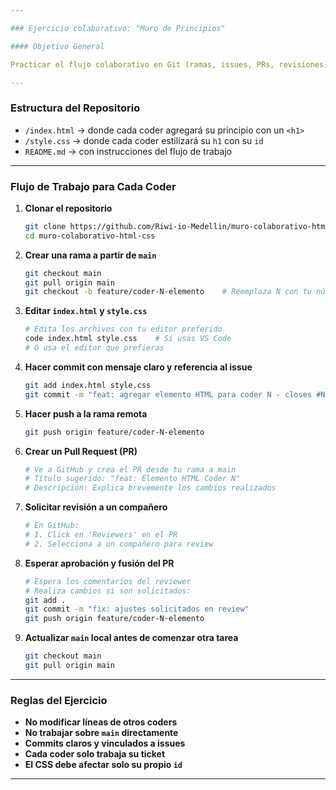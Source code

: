 ```yaml
---

### Ejercicio colaborativo: "Muro de Principios"

#### Objetivo General

Practicar el flujo colaborativo en Git (ramas, issues, PRs, revisiones) contribuyendo a un sitio web simple que recoja principios de buenas prácticas en desarrollo.

---
```


### Estructura del Repositorio

* `/index.html` → donde cada coder agregará su principio con un `<h1>`
* `/style.css` → donde cada coder estilizará su `h1` con su `id`
* `README.md` → con instrucciones del flujo de trabajo

---

### Flujo de Trabajo para Cada Coder

1. **Clonar el repositorio**
   ```bash
   git clone https://github.com/Riwi-io-Medellin/muro-colaborativo-html-css.git
   cd muro-colaborativo-html-css
   ```

2. **Crear una rama a partir de `main`**
   ```bash
   git checkout main
   git pull origin main
   git checkout -b feature/coder-N-elemento    # Reemplaza N con tu número de coder
   ```

3. **Editar `index.html` y `style.css`**
   ```bash
   # Edita los archivos con tu editor preferido
   code index.html style.css    # Si usas VS Code
   # O usa el editor que prefieras
   ```

4. **Hacer commit con mensaje claro y referencia al issue**
   ```bash
   git add index.html style.css
   git commit -m "feat: agregar elemento HTML para coder N - closes #N"
   ```

5. **Hacer push a la rama remota**
   ```bash
   git push origin feature/coder-N-elemento
   ```

6. **Crear un Pull Request (PR)**
   ```bash
   # Ve a GitHub y crea el PR desde tu rama a main
   # Título sugerido: "feat: Elemento HTML Coder N"
   # Descripción: Explica brevemente los cambios realizados
   ```

7. **Solicitar revisión a un compañero**
   ```bash
   # En GitHub:
   # 1. Click en 'Reviewers' en el PR
   # 2. Selecciona a un compañero para review
   ```

8. **Esperar aprobación y fusión del PR**
   ```bash
   # Espera los comentarios del reviewer
   # Realiza cambios si son solicitados:
   git add .
   git commit -m "fix: ajustes solicitados en review"
   git push origin feature/coder-N-elemento
   ```

9. **Actualizar `main` local antes de comenzar otra tarea**
   ```bash
   git checkout main
   git pull origin main
   ```

---

### Reglas del Ejercicio

* **No modificar líneas de otros coders**
* **No trabajar sobre `main` directamente**
* **Commits claros y vinculados a issues**
* **Cada coder solo trabaja su ticket**
* **El CSS debe afectar solo su propio `id`**

---